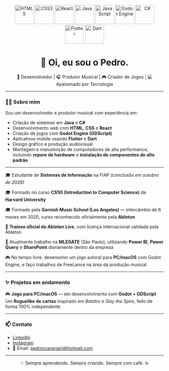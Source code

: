 <p align="center">
  <img src="https://cdn.jsdelivr.net/gh/devicons/devicon/icons/html5/html5-original.svg" width="60" title="HTML5"/>
  <img src="https://cdn.jsdelivr.net/gh/devicons/devicon/icons/css3/css3-original.svg" width="60" title="CSS3"/>
  <img src="https://cdn.jsdelivr.net/gh/devicons/devicon/icons/react/react-original.svg" width="60" title="React"/>
  <img src="https://cdn.jsdelivr.net/gh/devicons/devicon/icons/java/java-original.svg" width="60" title="Java"/>
  <img src="https://cdn.jsdelivr.net/gh/devicons/devicon/icons/javascript/javascript-original.svg" width="60" title="JavaScript"/>
  <img src="https://cdn.jsdelivr.net/gh/devicons/devicon/icons/godot/godot-original.svg" width="60" title="Godot Engine"/>
  <img src="https://cdn.jsdelivr.net/gh/devicons/devicon/icons/csharp/csharp-original.svg" width="60" title="C#"/>
  <img src="https://cdn.jsdelivr.net/gh/devicons/devicon/icons/flutter/flutter-original.svg" width="60" title="Flutter"/>
  <img src="https://cdn.jsdelivr.net/gh/devicons/devicon/icons/dart/dart-original.svg" width="60" title="Dart"/>
</p>

<h1 align="center">👋 Oi, eu sou o Pedro.</h1>

<p align="center">
🤖 Desenvolvedor | 🎧 Produtor Musical | 🎮 Criador de Jogos | 💻 Apaixonado por Tecnologia  
</p>

---

### 👨‍💻 Sobre mim

Sou um desenvolvedor e produtor musical com experiência em:

- Criação de sistemas em **Java** e **C#**  
- Desenvolvimento web com **HTML**, **CSS** e **React**  
- Criação de jogos com **Godot Engine (GDScript)**  
- Aplicativos mobile usando **Flutter** e **Dart**  
- Design gráfico e produção audiovisual  
- Montagem e manutenção de computadores de alta performance, incluindo **reparo de hardware** e **instalação de componentes de alto padrão**  

---

🎓 Estudante de **Sistemas de Informação** na FIAP *(conclusão em outubro de 2026)*  

🎓 Formado no curso **CS50 (Introduction to Computer Science)** da **Harvard University**  

🎓 Formado pela **Garnish Music School (Los Angeles)** — intercâmbio de 6 meses em 2020, curso reconhecido oficialmente pela **Ableton**  

🧠 **Trainee oficial do Ableton Live**, com licença internacional validada pela Ableton  

🏢 Atualmente trabalho na **MLEGATE** (São Paulo), utilizando **Power BI**, **Power Query** e **SharePoint** diariamente dentro da empresa  

🎮 No tempo livre, desenvolvo um jogo autoral para **PC/macOS** com Godot Engine, e faço trabalhos de FreeLance na área da produção musical

---

### ✨ Projetos em andamento

🎮 **Jogo para PC/macOS** — em desenvolvimento com **Godot + GDScript**  
Um **Roguelike de cartas** inspirado em *Balatro* e *Slay the Spire*, feito de forma 100% independente.

---

### 📫 Contato

- [LinkedIn](https://br.linkedin.com/in/pedro-cavariani-4a752a270?original_referer=https%3A%2F%2Fwww.google.com%2F)
- [Instagram](https://www.instagram.com/nunkdorme/)  
- 📧 Email: pedrorcavariani@hotmail.com

---

<p align="center">✨ Sempre aprendendo. Sempre criando. Sempre com café. ☕</p>
